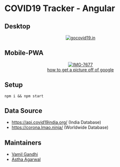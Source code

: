 # COVID19 Tracker - Angular
## Desktop
<p align="center">
<a href="https://ibb.co/VBD1LPY"><img src="https://i.ibb.co/q19SDPY/gocovid19in.png" alt="gocovid19.in" border="0"></a>
</p>

## Mobile-PWA
<p align="center">
 <a href="https://ibb.co/WDpCkHx"><img src="https://i.ibb.co/B4Kkyfz/IMG-7677.jpg" alt="IMG-7677" border="0"></a><br /><a target='_blank' href='https://imgbb.com/'>how to get a picture off of google</a><br />
</p>

## Setup

```
npm i && npm start
```
## Data Source
- https://api.covid19india.org/ (India Database)
- https://corona.lmao.ninja/ (Worldwide Database)
## Maintainers

- [Vamil Gandhi](https://github.com/vamgan)
- [Astha Agarwal](https://github.com/agarwalastha)


 
